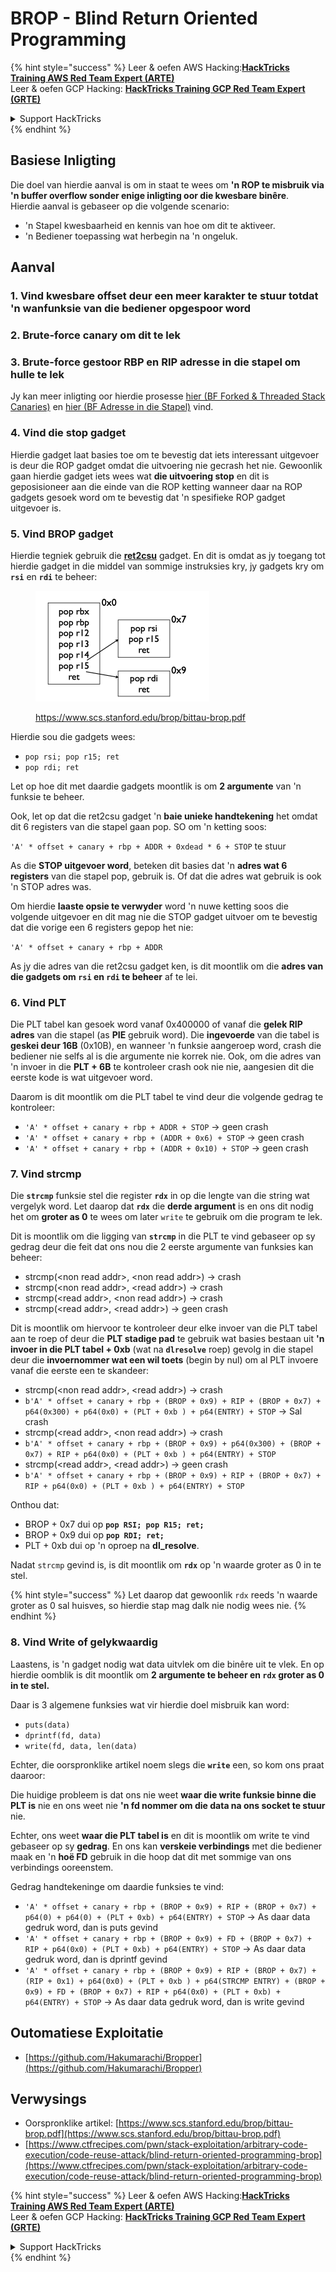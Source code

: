 # BROP - Blind Return Oriented Programming

{% hint style="success" %}
Leer & oefen AWS Hacking:<img src="../../.gitbook/assets/arte.png" alt="" data-size="line">[**HackTricks Training AWS Red Team Expert (ARTE)**](https://training.hacktricks.xyz/courses/arte)<img src="../../.gitbook/assets/arte.png" alt="" data-size="line">\
Leer & oefen GCP Hacking: <img src="../../.gitbook/assets/grte.png" alt="" data-size="line">[**HackTricks Training GCP Red Team Expert (GRTE)**<img src="../../.gitbook/assets/grte.png" alt="" data-size="line">](https://training.hacktricks.xyz/courses/grte)

<details>

<summary>Support HackTricks</summary>

* Kyk na die [**subskripsie planne**](https://github.com/sponsors/carlospolop)!
* **Sluit aan by die** 💬 [**Discord groep**](https://discord.gg/hRep4RUj7f) of die [**telegram groep**](https://t.me/peass) of **volg** ons op **Twitter** 🐦 [**@hacktricks\_live**](https://twitter.com/hacktricks\_live)**.**
* **Deel hacking truuks deur PRs in te dien na die** [**HackTricks**](https://github.com/carlospolop/hacktricks) en [**HackTricks Cloud**](https://github.com/carlospolop/hacktricks-cloud) github repos.

</details>
{% endhint %}

## Basiese Inligting

Die doel van hierdie aanval is om in staat te wees om **'n ROP te misbruik via 'n buffer overflow sonder enige inligting oor die kwesbare binêre**.\
Hierdie aanval is gebaseer op die volgende scenario:

* 'n Stapel kwesbaarheid en kennis van hoe om dit te aktiveer.
* 'n Bediener toepassing wat herbegin na 'n ongeluk.

## Aanval

### **1. Vind kwesbare offset** deur een meer karakter te stuur totdat 'n wanfunksie van die bediener opgespoor word

### **2. Brute-force canary** om dit te lek

### **3. Brute-force gestoor RBP en RIP** adresse in die stapel om hulle te lek

Jy kan meer inligting oor hierdie prosesse [hier (BF Forked & Threaded Stack Canaries)](../common-binary-protections-and-bypasses/stack-canaries/bf-forked-stack-canaries.md) en [hier (BF Adresse in die Stapel)](../common-binary-protections-and-bypasses/pie/bypassing-canary-and-pie.md) vind.

### **4. Vind die stop gadget**

Hierdie gadget laat basies toe om te bevestig dat iets interessant uitgevoer is deur die ROP gadget omdat die uitvoering nie gecrash het nie. Gewoonlik gaan hierdie gadget iets wees wat **die uitvoering stop** en dit is geposisioneer aan die einde van die ROP ketting wanneer daar na ROP gadgets gesoek word om te bevestig dat 'n spesifieke ROP gadget uitgevoer is.

### **5. Vind BROP gadget**

Hierdie tegniek gebruik die [**ret2csu**](ret2csu.md) gadget. En dit is omdat as jy toegang tot hierdie gadget in die middel van sommige instruksies kry, jy gadgets kry om **`rsi`** en **`rdi`** te beheer:

<figure><img src="../../.gitbook/assets/image (1) (1) (1) (1) (1) (1) (1).png" alt="" width="278"><figcaption><p><a href="https://www.scs.stanford.edu/brop/bittau-brop.pdf">https://www.scs.stanford.edu/brop/bittau-brop.pdf</a></p></figcaption></figure>

Hierdie sou die gadgets wees:

* `pop rsi; pop r15; ret`
* `pop rdi; ret`

Let op hoe dit met daardie gadgets moontlik is om **2 argumente** van 'n funksie te beheer.

Ook, let op dat die ret2csu gadget 'n **baie unieke handtekening** het omdat dit 6 registers van die stapel gaan pop. SO om 'n ketting soos:

`'A' * offset + canary + rbp + ADDR + 0xdead * 6 + STOP` te stuur

As die **STOP uitgevoer word**, beteken dit basies dat 'n **adres wat 6 registers** van die stapel pop, gebruik is. Of dat die adres wat gebruik is ook 'n STOP adres was.

Om hierdie **laaste opsie te verwyder** word 'n nuwe ketting soos die volgende uitgevoer en dit mag nie die STOP gadget uitvoer om te bevestig dat die vorige een 6 registers gepop het nie:

`'A' * offset + canary + rbp + ADDR`

As jy die adres van die ret2csu gadget ken, is dit moontlik om die **adres van die gadgets om `rsi` en `rdi` te beheer** af te lei.

### 6. Vind PLT

Die PLT tabel kan gesoek word vanaf 0x400000 of vanaf die **gelek RIP adres** van die stapel (as **PIE** gebruik word). Die **ingevoerde** van die tabel is **geskei deur 16B** (0x10B), en wanneer 'n funksie aangeroep word, crash die bediener nie selfs al is die argumente nie korrek nie. Ook, om die adres van 'n invoer in die **PLT + 6B** te kontroleer crash ook nie nie, aangesien dit die eerste kode is wat uitgevoer word.

Daarom is dit moontlik om die PLT tabel te vind deur die volgende gedrag te kontroleer:

* `'A' * offset + canary + rbp + ADDR + STOP` -> geen crash
* `'A' * offset + canary + rbp + (ADDR + 0x6) + STOP` -> geen crash
* `'A' * offset + canary + rbp + (ADDR + 0x10) + STOP` -> geen crash

### 7. Vind strcmp

Die **`strcmp`** funksie stel die register **`rdx`** in op die lengte van die string wat vergelyk word. Let daarop dat **`rdx`** die **derde argument** is en ons dit nodig het om **groter as 0** te wees om later `write` te gebruik om die program te lek.

Dit is moontlik om die ligging van **`strcmp`** in die PLT te vind gebaseer op sy gedrag deur die feit dat ons nou die 2 eerste argumente van funksies kan beheer:

* strcmp(\<non read addr>, \<non read addr>) -> crash
* strcmp(\<non read addr>, \<read addr>) -> crash
* strcmp(\<read addr>, \<non read addr>) -> crash
* strcmp(\<read addr>, \<read addr>) -> geen crash

Dit is moontlik om hiervoor te kontroleer deur elke invoer van die PLT tabel aan te roep of deur die **PLT stadige pad** te gebruik wat basies bestaan uit **'n invoer in die PLT tabel + 0xb** (wat na **`dlresolve`** roep) gevolg in die stapel deur die **invoernommer wat een wil toets** (begin by nul) om al PLT invoere vanaf die eerste een te skandeer:

* strcmp(\<non read addr>, \<read addr>) -> crash
* `b'A' * offset + canary + rbp + (BROP + 0x9) + RIP + (BROP + 0x7) + p64(0x300) + p64(0x0) + (PLT + 0xb ) + p64(ENTRY) + STOP` -> Sal crash
* strcmp(\<read addr>, \<non read addr>) -> crash
* `b'A' * offset + canary + rbp + (BROP + 0x9) + p64(0x300) + (BROP + 0x7) + RIP + p64(0x0) + (PLT + 0xb ) + p64(ENTRY) + STOP`
* strcmp(\<read addr>, \<read addr>) -> geen crash
* `b'A' * offset + canary + rbp + (BROP + 0x9) + RIP + (BROP + 0x7) + RIP + p64(0x0) + (PLT + 0xb ) + p64(ENTRY) + STOP`

Onthou dat:

* BROP + 0x7 dui op **`pop RSI; pop R15; ret;`**
* BROP + 0x9 dui op **`pop RDI; ret;`**
* PLT + 0xb dui op 'n oproep na **dl\_resolve**.

Nadat `strcmp` gevind is, is dit moontlik om **`rdx`** op 'n waarde groter as 0 in te stel.

{% hint style="success" %}
Let daarop dat gewoonlik `rdx` reeds 'n waarde groter as 0 sal huisves, so hierdie stap mag dalk nie nodig wees nie.
{% endhint %}

### 8. Vind Write of gelykwaardig

Laastens, is 'n gadget nodig wat data uitvlek om die binêre uit te vlek. En op hierdie oomblik is dit moontlik om **2 argumente te beheer en `rdx` groter as 0 in te stel.**

Daar is 3 algemene funksies wat vir hierdie doel misbruik kan word:

* `puts(data)`
* `dprintf(fd, data)`
* `write(fd, data, len(data)`

Echter, die oorspronklike artikel noem slegs die **`write`** een, so kom ons praat daaroor:

Die huidige probleem is dat ons nie weet **waar die write funksie binne die PLT is** nie en ons weet nie **'n fd nommer om die data na ons socket te stuur** nie.

Echter, ons weet **waar die PLT tabel is** en dit is moontlik om write te vind gebaseer op sy **gedrag**. En ons kan **verskeie verbindings** met die bediener maak en 'n **hoë FD** gebruik in die hoop dat dit met sommige van ons verbindings ooreenstem.

Gedrag handtekeninge om daardie funksies te vind:

* `'A' * offset + canary + rbp + (BROP + 0x9) + RIP + (BROP + 0x7) + p64(0) + p64(0) + (PLT + 0xb) + p64(ENTRY) + STOP` -> As daar data gedruk word, dan is puts gevind
* `'A' * offset + canary + rbp + (BROP + 0x9) + FD + (BROP + 0x7) + RIP + p64(0x0) + (PLT + 0xb) + p64(ENTRY) + STOP` -> As daar data gedruk word, dan is dprintf gevind
* `'A' * offset + canary + rbp + (BROP + 0x9) + RIP + (BROP + 0x7) + (RIP + 0x1) + p64(0x0) + (PLT + 0xb ) + p64(STRCMP ENTRY) + (BROP + 0x9) + FD + (BROP + 0x7) + RIP + p64(0x0) + (PLT + 0xb) + p64(ENTRY) + STOP` -> As daar data gedruk word, dan is write gevind

## Outomatiese Exploitatie

* [https://github.com/Hakumarachi/Bropper](https://github.com/Hakumarachi/Bropper)

## Verwysings

* Oorspronklike artikel: [https://www.scs.stanford.edu/brop/bittau-brop.pdf](https://www.scs.stanford.edu/brop/bittau-brop.pdf)
* [https://www.ctfrecipes.com/pwn/stack-exploitation/arbitrary-code-execution/code-reuse-attack/blind-return-oriented-programming-brop](https://www.ctfrecipes.com/pwn/stack-exploitation/arbitrary-code-execution/code-reuse-attack/blind-return-oriented-programming-brop)

{% hint style="success" %}
Leer & oefen AWS Hacking:<img src="../../.gitbook/assets/arte.png" alt="" data-size="line">[**HackTricks Training AWS Red Team Expert (ARTE)**](https://training.hacktricks.xyz/courses/arte)<img src="../../.gitbook/assets/arte.png" alt="" data-size="line">\
Leer & oefen GCP Hacking: <img src="../../.gitbook/assets/grte.png" alt="" data-size="line">[**HackTricks Training GCP Red Team Expert (GRTE)**<img src="../../.gitbook/assets/grte.png" alt="" data-size="line">](https://training.hacktricks.xyz/courses/grte)

<details>

<summary>Support HackTricks</summary>

* Kyk na die [**subskripsie planne**](https://github.com/sponsors/carlospolop)!
* **Sluit aan by die** 💬 [**Discord groep**](https://discord.gg/hRep4RUj7f) of die [**telegram groep**](https://t.me/peass) of **volg** ons op **Twitter** 🐦 [**@hacktricks\_live**](https://twitter.com/hacktricks\_live)**.**
* **Deel hacking truuks deur PRs in te dien na die** [**HackTricks**](https://github.com/carlospolop/hacktricks) en [**HackTricks Cloud**](https://github.com/carlospolop/hacktricks-cloud) github repos.

</details>
{% endhint %}
